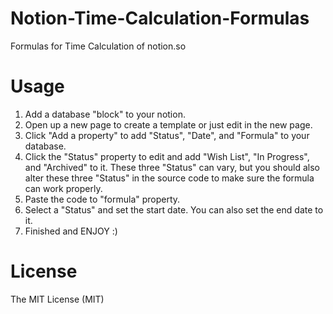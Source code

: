 # Notion-Time-Calculation-Formulas

Formulas for Time Calculation of notion.so

# Usage

1. Add a database "block" to your notion.
2. Open up a new page to create a template or just edit in the new page.
3. Click "Add a property" to add "Status", "Date", and "Formula" to your database.
4. Click the "Status" property to edit and add "Wish List", "In Progress", and "Archived" to it. These three "Status" can vary, but you should also alter these three "Status" in the source code to make sure the formula can work properly. 
5. Paste the code to "formula" property.
6. Select a "Status" and set the start date. You can also set the end date to it.
7. Finished and ENJOY :)

# License

The MIT License (MIT)

